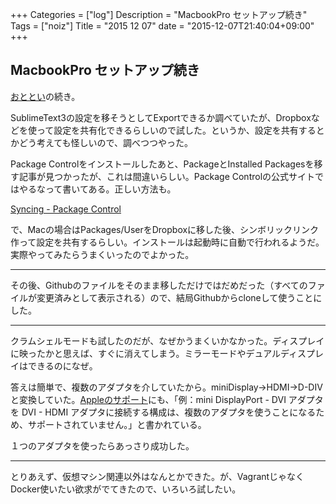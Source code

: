 +++
Categories = ["log"]
Description = "MacbookPro セットアップ続き"
Tags = ["noiz"]
Title = "2015 12 07"
date = "2015-12-07T21:40:04+09:00"
+++

## MacbookPro セットアップ続き
[おととい](http://deprode.net/log/logs/2015-12-05/)の続き。

SublimeText3の設定を移そうとしてExportできるか調べていたが、Dropboxなどを使って設定を共有化できるらしいので試した。というか、設定を共有するとかどう考えても怪しいので、調べつつやった。

Package Controlをインストールしたあと、PackageとInstalled Packagesを移す記事が見つかったが、これは間違いらしい。Package Controlの公式サイトではやるなって書いてある。正しい方法も。

[Syncing - Package Control](https://packagecontrol.io/docs/syncing)

で、Macの場合はPackages/UserをDropboxに移した後、シンボリックリンク作って設定を共有するらしい。インストールは起動時に自動で行われるようだ。実際やってみたらうまくいったのでよかった。

----

その後、Githubのファイルをそのまま移しただけではだめだった（すべてのファイルが変更済みとして表示される）ので、結局Githubからcloneして使うことにした。

----

クラムシェルモードも試したのだが、なぜかうまくいかなかった。ディスプレイに映ったかと思えば、すぐに消えてしまう。ミラーモードやデュアルディスプレイはできるのになぜ。

答えは簡単で、複数のアダプタを介していたから。miniDisplay→HDMI→D-DIVと変換していた。[Appleのサポート](https://support.apple.com/ja-jp/HT1573)にも、「例：mini DisplayPort - DVI アダプタを DVI - HDMI アダプタに接続する構成は、複数のアダプタを使うことになるため、サポートされていません。」と書かれている。

１つのアダプタを使ったらあっさり成功した。

----

とりあえず、仮想マシン関連以外はなんとかできた。が、VagrantじゃなくDocker使いたい欲求がでてきたので、いろいろ試したい。